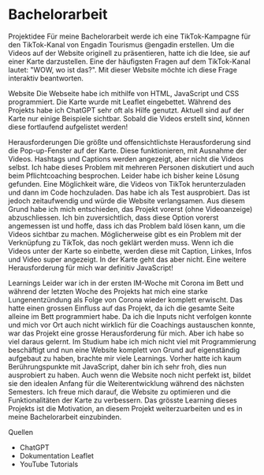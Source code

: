 # Bachelorarbeit

 Projektidee
 Für meine Bachelorarbeit werde ich eine TikTok-Kampagne für den TikTok-Kanal von Engadin Tourismus @engadin erstellen. Um die Videos auf der Website originell zu präsentieren, hatte ich die Idee, sie auf einer Karte darzustellen. Eine der häufigsten Fragen auf dem TikTok-Kanal lautet: "WOW, wo ist das?". Mit dieser Website möchte ich diese Frage interaktiv beantworten.
 
 Website
 Die Webseite habe ich mithilfe von HTML, JavaScript und CSS programmiert. Die Karte wurde mit Leaflet eingebettet. Während des Projekts habe ich ChatGPT sehr oft als Hilfe genutzt. Aktuell sind auf der Karte nur einige Beispiele sichtbar. Sobald die Videos erstellt sind, können diese fortlaufend aufgelistet werden!
 
 Herausforderungen
 Die größte und offensichtlichste Herausforderung sind die Pop-up-Fenster auf der Karte. Diese funktionieren, mit Ausnahme der Videos. Hashtags und Captions werden angezeigt, aber nicht die Videos selbst. Ich habe dieses Problem mit mehreren Personen diskutiert und auch beim Pflichtcoaching besprochen. Leider habe ich bisher keine Lösung gefunden. Eine Möglichkeit wäre, die Videos von TikTok herunterzuladen und dann im Code hochzuladen. Das habe ich als Test ausprobiert. Das ist jedoch zeitaufwendig und würde die Website verlangsamen. Aus diesem Grund habe ich mich entschieden, das Projekt vorerst (ohne Videoanzeige) abzuschliessen. Ich bin zuversichtlich, dass diese Option vorerst angemessen ist und hoffe, dass ich das Problem bald lösen kann, um die Videos sichtbar zu machen. Möglicherweise gibt es ein Problem mit der Verknüpfung zu TikTok, das noch geklärt werden muss. Wenn ich die Videos unter der Karte so einbette, werden diese mit Caption, Linkes, Infos und Video super angezeigt. In der Karte geht das aber nicht.
 Eine weitere Herausforderung für mich war definitiv JavaScript!
 
 Learnings
 Leider war ich in der ersten IM-Woche mit Corona im Bett und während der letzten Woche des Projekts hat mich eine starke Lungenentzündung als Folge von Corona wieder komplett erwischt. Das hatte einen grossen Einfluss auf das Projekt, da ich die gesamte Seite alleine im Bett programmiert habe. Da ich die Inputs nicht verfolgen konnte und mich vor Ort auch nicht wirklich für die Coachings austauschen konnte, war das Projekt eine grosse Herausforderung für mich. Aber ich habe so viel daraus gelernt. Im Studium habe ich mich nicht viel mit Programmierung beschäftigt und nun eine Website komplett von Grund auf eigenständig aufgebaut zu haben, brachte mir viele Learnings. Vorher hatte ich kaum Berührungspunkte mit JavaScript, daher bin ich sehr froh, dies nun ausprobiert zu haben. Auch wenn die Website noch nicht perfekt ist, bildet sie den idealen Anfang für die Weiterentwicklung während des nächsten Semesters. Ich freue mich darauf, die Website zu optimieren und die Funktionalitäten der Karte zu verbessern. Das grösste Learning dieses Projekts ist die Motivation, an diesem Projekt weiterzuarbeiten und es in meine Bachelorarbeit einzubinden.


 Quellen
 - ChatGPT
 - Dokumentation Leaflet
 - YouTube Tutorials
